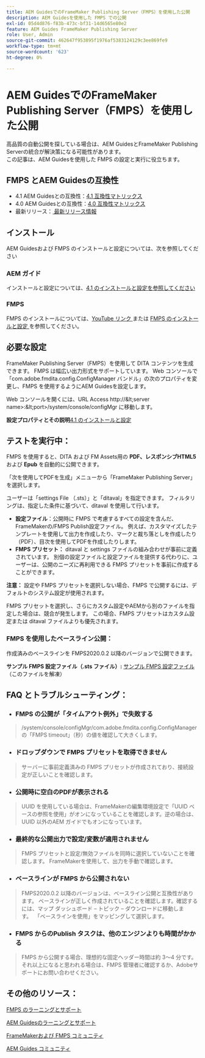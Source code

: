 ```yaml
---
title: AEM GuidesでのFrameMaker Publishing Server（FMPS）を使用した公開
description: AEM Guidesを使用した FMPS での公開
exl-id: 05d4d876-f83b-473c-bf31-14d6565e80e2
feature: AEM Guides FrameMaker Publishing Server
role: User, Admin
source-git-commit: 462647f953895f1976af5383124129c3ee869fe9
workflow-type: tm+mt
source-wordcount: '623'
ht-degree: 0%

---
```


# AEM GuidesでのFrameMaker Publishing Server（FMPS）を使用した公開

高品質の自動公開を探している場合は、AEM GuidesとFrameMaker Publishing Serverの統合が解決策になる可能性があります。\
この記事は、AEM Guidesを使用した FMPS の設定と実行に役立ちます。

## FMPS とAEM Guidesの互換性

- 4.1 AEM Guidesとの互換性：[4.1 互換性マトリックス ](https://experienceleague.adobe.com/docs/experience-manager-guides-learn/tutorials/release-info/release-notes/on-prem-release-notes/release-notes-4.1.html?lang=en/#compatibility-matrix)
- 4.0 AEM Guidesとの互換性：[4.0 互換性マトリックス ](https://helpx.adobe.com/xml-documentation-for-experience-manager/release-note/release-notes-xml-documentation-solution-4-0.html/#Compatibility%20matrix)
- 最新リリース：[ 最新リリース情報 ](https://experienceleague.adobe.com/docs/experience-manager-guides-learn/tutorials/release-info/latest-release-info.html?lang=en)

## インストール

AEM Guidesおよび FMPS のインストールと設定については、次を参照してください

### AEM ガイド

インストールと設定については、[4.1 のインストールと設定を参照してください ](https://helpx.adobe.com/content/dam/help/en/xml-documentation-solution/4-1-2/Adobe-Experience-Manager-Guides_Installation-Configuration-Guide_EN.pdf)

### FMPS

FMPS のインストールについては、[YouTube リンク ](https://www.youtube.com/watch?v=2deelyM5VA8&amp;t) または [FMPS のインストールと設定 ](https://help.adobe.com/en_US/framemaker/server/index.html#t=fmps-user-guide%2Finstall_config_fmps.html%23install_config_fmps&amp;rhtocid=_2) を参照してください。

## 必要な設定

FrameMaker Publishing Server（FMPS）を使用して DITA コンテンツを生成できます。 FMPS は幅広い出力形式をサポートしています。 Web コンソールで「com.adobe.fmdita.config.ConfigManager バンドル」の次のプロパティを変更し、FMPS を使用するようにAEM Guidesを設定します。

Web コンソールを開くには、URL Access http://\&lt;server name\>:\&lt;port\>/system/console/configMgr に移動します。

**設定プロパティとその説明**[4.1 のインストールと設定 ](https://helpx.adobe.com/content/dam/help/en/xml-documentation-solution/4-1-2/Adobe-Experience-Manager-Guides_Installation-Configuration-Guide_EN.pdf#page=89)

## テストを実行中：

FMPS を使用すると、DITA および FM Assets用の **PDF、レスポンシブHTML5** および **Epub** を自動的に公開できます。

「次を使用してPDFを生成」メニューから「FrameMaker Publishing Server」を選択します。

ユーザーは「settings File （.sts）」と「ditaval」を指定できます。 フィルタリングは、指定した条件に基づいて、ditaval を使用して行います。

- **設定ファイル**：公開時に FMPS で考慮するすべての設定を含んだ、FrameMakerの/FMPS Publish設定ファイル。 例えば、カスタマイズしたテンプレートを使用して出力を作成したり、マークと裁ち落としを作成したり（PDF）、目次を使用してPDFを作成したりします。
- **FMPS プリセット：** ditaval と settings ファイルの組み合わせが事前に定義されています。 別個の設定ファイルと設定ファイルを提供する代わりに、ユーザーは、公開のニーズに再利用できる FMPS プリセットを事前に作成することができます。

**注意：** 設定や FMPS プリセットを選択しない場合、FMPS で公開するには、デフォルトのシステム設定が使用されます。

FMPS プリセットを選択し、さらにカスタム設定やAEMから別のファイルを指定した場合は、競合が発生します。 この場合、FMPS プリセットはカスタム設定または ditaval ファイルよりも優先されます。

### FMPS を使用したベースライン公開：

作成済みのベースラインを FMPS2020.0.2 以降のバージョンで公開できます。

**サンプル FMPS 設定ファイル（.sts ファイル）:** [ サンプル FMPS 設定ファイル ](https://acrobat.adobe.com/link/track?uri=urn:aaid:scds:US:ef750752-7a7e-4e51-923e-6b7d9861ed54) （このファイルを解凍）

## FAQ とトラブルシューティング：

- ### FMPS の公開が「タイムアウト例外」で失敗する

>/system/console/configMgr/com.adobe.fmdita.config.ConfigManager の「FMPS timeout」（秒）の値を確認して大きくします。

- ### ドロップダウンで FMPS プリセットを取得できません

>サーバーに事前定義済みの FMPS プリセットが作成されており、接続設定が正しいことを確認します。

- ### 公開時に空白のPDFが表示される

>UUID を使用している場合は、FrameMakerの編集環境設定で「UUID ベースの参照を使用」がオンになっていることを確認します。逆の場合は、UUID 以外のAEM ガイドでもオンになっています。

- ### 最終的な公開出力で設定/変数が適用されません

>FMPS プリセットと設定/無効ファイルを同時に選択していないことを確認します。 FrameMakerを使用して、出力を手動で確認します。

- ### ベースラインが FMPS から公開されない

>FMPS2020.0.2 以降のバージョンは、ベースライン公開と互換性があります。
>ベースラインが正しく作成されていることを確認します。確認するには、マップ ダッシュボード – トピック – ダウンロードに移動します。  「ベースラインを使用」をマッピングして選択します。
- ### FMPS からのPublish タスクは、他のエンジンよりも時間がかかる

>FMPS から公開する場合、理想的な固定ヘッダー時間は約 3～4 分です。それ以上になると思われる場合は、FMPS 管理者に確認するか、Adobeサポートにお問い合わせください。

## その他のリソース：

[FMPS のラーニングとサポート ](https://helpx.adobe.com/support/framemaker-publishing-server.html)

[AEM Guidesのラーニングとサポート ](https://helpx.adobe.com/in/support/xml-documentation-for-experience-manager.html)

[FrameMakerおよび FMPS コミュニティ ](https://community.adobe.com/t5/framemaker/ct-p/ct-framemaker?page=1&amp;sort=latest_replies&amp;lang=all&amp;tabid=all)

[AEM Guides コミュニティ ](https://experienceleaguecommunities.adobe.com/t5/experience-manager-guides/ct-p/aem-xml-documentation)
